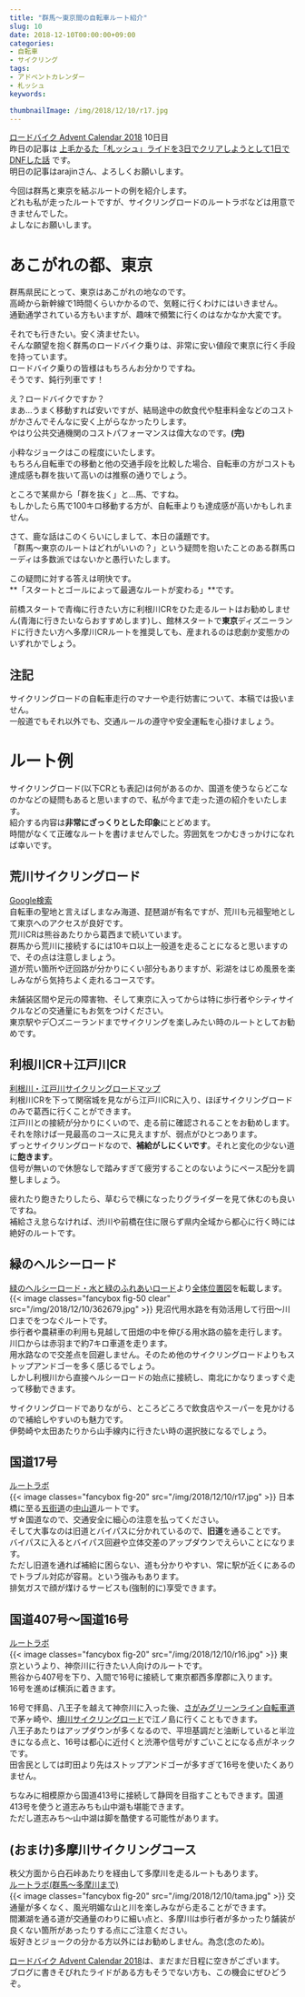 ```yaml
---
title: "群馬～東京間の自転車ルート紹介"
slug: 10
date: 2018-12-10T00:00:00+09:00
categories:
- 自転車
- サイクリング
tags:
- アドベントカレンダー
- 札ッシュ
keywords:

thumbnailImage: /img/2018/12/10/r17.jpg
---
```


[ロードバイク Advent Calendar 2018](https://adventar.org/calendars/3572) 10日目  
昨日の記事は [上毛かるた「札ッシュ」ライドを3日でクリアしようとして1日でDNFした話](/2018/12/9/) です。  
明日の記事はarajinさん、よろしくお願いします。
  
今回は群馬と東京を結ぶルートの例を紹介します。  
どれも私が走ったルートですが、サイクリングロードのルートラボなどは用意できませんでした。  
よしなにお願いします。  
<!--more-->

<!--toc-->

# あこがれの都、東京

群馬県民にとって、東京はあこがれの地なのです。  
高崎から新幹線で1時間くらいかかるので、気軽に行くわけにはいきません。  
通勤通学されている方もいますが、趣味で頻繁に行くのはなかなか大変です。  

それでも行きたい。安く済ませたい。  
そんな願望を抱く群馬のロードバイク乗りは、非常に安い値段で東京に行く手段を持っています。  
ロードバイク乗りの皆様はもちろんお分かりですね。  
そうです、<ssr>鈍行列車</ssr>です！  

え？ロードバイクですか？  
まあ…うまく移動すれば安いですが、結局途中の飲食代や駐車料金などのコストがかさんでそんなに安く上がらなかったりします。  
やはり公共交通機関のコストパフォーマンスは偉大なのです。**(完)**  

小粋なジョークはこの程度にいたします。  
もちろん自転車での移動と他の交通手段を比較した場合、自転車の方がコストも達成感も群を抜いて高いのは推察の通りでしょう。  

ところで某県から「群を抜く」と…馬、ですね。  
もしかしたら馬で100キロ移動する方が、自転車よりも達成感が高いかもしれません。  

さて、鹿な話はこのくらいにしまして、本日の議題です。  
「群馬～東京のルートはどれがいいの？」という疑問を抱いたことのある群馬ローディは多数派ではないかと愚行いたします。  

この疑問に対する答えは明快です。  
**「スタートとゴールによって最適なルートが変わる」**です。  

前橋スタートで青梅に行きたい方に利根川CRをひた走るルートはお勧めしません(青海に行きたいならおすすめします)し、館林スタートで**東京**ディズニーランドに行きたい方へ多摩川CRルートを推奨しても、産まれるのは悲劇か変態かのいずれかでしょう。  

## 注記

サイクリングロードの自転車走行のマナーや走行妨害について、本稿では扱いません。  
一般道でもそれ以外でも、交通ルールの遵守や安全運転を心掛けましょう。

# ルート例

サイクリングロード(以下CRとも表記)は何があるのか、国道を使うならどこなのかなどの疑問もあると思いますので、私が今まで走った道の紹介をいたします。  
紹介する内容は**非常にざっくりとした印象**にとどめます。  
時間がなくて正確なルートを書けませんでした。雰囲気をつかむきっかけになれば幸いです。  

## 荒川サイクリングロード

[Google検索](https://www.google.co.jp/search?q=荒川サイクリングロード)  
自転車の聖地と言えばしまなみ海道、琵琶湖が有名ですが、荒川も元祖聖地として東京へのアクセスが良好です。  
荒川CRは熊谷あたりから葛西まで続いています。  
群馬から荒川に接続するには10キロ以上一般道を走ることになると思いますので、その点は注意しましょう。  
道が荒い箇所や迂回路が分かりにくい部分もありますが、彩湖をはじめ風景を楽しみながら気持ちよく走れるコースです。  

未舗装区間や足元の障害物、そして東京に入ってからは特に歩行者やシティサイクルなどの交通量にもお気をつけください。  
東京駅やデ〇ズニーランドまでサイクリングを楽しみたい時のルートとしてお勧めです。  

## 利根川CR＋江戸川CR

[利根川・江戸川サイクリングロードマップ](http://www.pref.gunma.jp/06/h2810049.html)  
利根川CRを下って関宿城を見ながら江戸川CRに入り、ほぼサイクリングロードのみで葛西に行くことができます。  
江戸川との接続が分かりにくいので、走る前に確認されることをお勧めします。  
それを除けば一見最高のコースに見えますが、弱点がひとつあります。  
ずっとサイクリングロードなので、**補給がしにくいです**。それと変化の少ない道に**飽きます**。  
信号が無いので休憩なしで踏みすぎて疲労することのないようにペース配分を調整しましょう。  

疲れたり飽きたりしたら、草むらで横になったりグライダーを見て休むのも良いですね。  
補給さえ怠らなければ、渋川や前橋在住に限らず県内全域から都心に行く時には絶好のルートです。  

## 緑のヘルシーロード

[緑のヘルシーロード・水と緑のふれあいロード](https://www.pref.saitama.lg.jp/a0906/863/herusiii.html)より[全体位置図](https://www.pref.saitama.lg.jp/a0906/863/documents/362679.jpg)を転載します。  
{{< image classes="fancybox fig-50 clear" src="/img/2018/12/10/362679.jpg" >}}
見沼代用水路を有効活用して行田～川口までをつなぐルートです。  
歩行者や農耕車の利用も見越して田畑の中を伸びる用水路の脇を走行します。  
川口からは赤羽まで約7キロ車道を走ります。  
用水路なので交差点を回避しません。そのため他のサイクリングロードよりもストップアンドゴーを多く感じるでしょう。  
しかし利根川から直接ヘルシーロードの始点に接続し、南北にかなりまっすぐ走って移動できます。  
  
サイクリングロードでありながら、ところどころで飲食店やスーパーを見かけるので補給しやすいのも魅力です。  
伊勢崎や太田あたりから山手線内に行きたい時の選択肢になるでしょう。  

## 国道17号

[ルートラボ](https://yahoo.jp/OQ8W1N)  
{{< image classes="fancybox fig-20" src="/img/2018/12/10/r17.jpg" >}}
日本橋に至る[五街道](https://ja.wikipedia.org/wiki/%E4%BA%94%E8%A1%97%E9%81%93)の[中山道](https://ja.wikipedia.org/wiki/%E4%B8%AD%E5%B1%B1%E9%81%93)ルートです。  
ザ☆国道なので、交通安全に細心の注意を払ってください。  
そして大事なのは旧道とバイパスに分かれているので、**旧道**を通ることです。  
バイパスに入るとバイパス回避や立体交差のアップダウンでえらいことになります。  
ただし旧道を通れば補給に困らない、道も分かりやすい、常に駅が近くにあるのでトラブル対応が容易。という強みもあります。  
排気ガスで顔が煤けるサービスも(強制的に)享受できます。  

## 国道407号～国道16号

[ルートラボ](https://yahoo.jp/dle1XX)  
{{< image classes="fancybox fig-20" src="/img/2018/12/10/r16.jpg" >}}
東京というより、神奈川に行きたい人向けのルートです。  
熊谷から407号を下り、入間で16号に接続して東京都西多摩郡に入ります。  
16号を進めば横浜に着きます。  

16号で拝島、八王子を越えて神奈川に入った後、[さがみグリーンライン自転車道](https://yahoo.jp/d79bP5)で茅ヶ崎や、[境川サイクリングロード](https://yahoo.jp/hULDGN)で江ノ島に行くこともできます。  
八王子あたりはアップダウンが多くなるので、平坦基調だと油断していると半泣きになる点と、16号は都心に近付くと渋滞や信号がすごいことになる点がネックです。  
田舎民としては町田より先はストップアンドゴーが多すぎて16号を使いたくありません。  
  
ちなみに相模原から国道413号に接続して静岡を目指すこともできます。国道413号を使うと道志みちも山中湖も堪能できます。  
ただし道志みち～山中湖は脚を酷使する可能性があります。  

## (おまけ)多摩川サイクリングコース

秩父方面から白石峠あたりを経由して多摩川を走るルートもあります。  
[ルートラボ(群馬～多摩川まで)](https://yahoo.jp/CZeV92)  
{{< image classes="fancybox fig-20" src="/img/2018/12/10/tama.jpg" >}}
交通量が多くなく、風光明媚な山と川を楽しみながら走ることができます。  
間瀬湖を通る道が交通量のわりに細い点と、多摩川は歩行者が多かったり舗装が良くない箇所があったりする点にご注意ください。  
坂好きとジョークの分かる方以外にはお勧めしません。為念(念のため)。
  
[ロードバイク Advent Calendar 2018](https://adventar.org/calendars/3572)は、まだまだ日程に空きがございます。  
ブログに書きそびれたライドがある方もそうでない方も、この機会にぜひどうぞ。